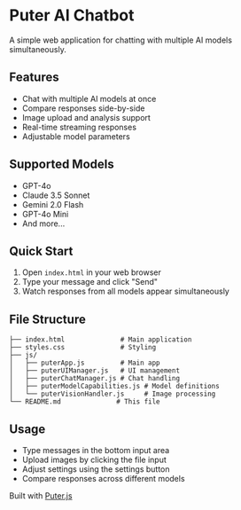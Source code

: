 # Puter AI Chatbot

A simple web application for chatting with multiple AI models simultaneously.

## Features

- Chat with multiple AI models at once
- Compare responses side-by-side
- Image upload and analysis support
- Real-time streaming responses
- Adjustable model parameters

## Supported Models

- GPT-4o
- Claude 3.5 Sonnet
- Gemini 2.0 Flash
- GPT-4o Mini
- And more...

## Quick Start

1. Open `index.html` in your web browser
2. Type your message and click "Send"
3. Watch responses from all models appear simultaneously

## File Structure

```
├── index.html              # Main application
├── styles.css              # Styling
├── js/
│   ├── puterApp.js         # Main app
│   ├── puterUIManager.js   # UI management
│   ├── puterChatManager.js # Chat handling
│   ├── puterModelCapabilities.js # Model definitions
│   └── puterVisionHandler.js     # Image processing
└── README.md              # This file
```

## Usage

- Type messages in the bottom input area
- Upload images by clicking the file input
- Adjust settings using the settings button
- Compare responses across different models

Built with [Puter.js](https://puter.com)